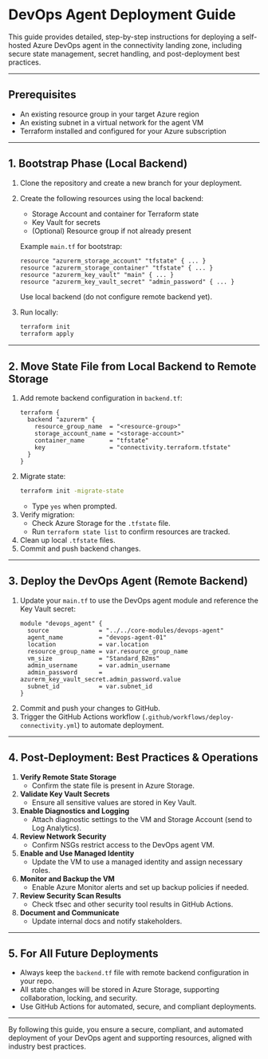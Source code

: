 # DevOps Agent Deployment Guide

This guide provides detailed, step-by-step instructions for deploying a self-hosted Azure DevOps agent in the connectivity landing zone, including secure state management, secret handling, and post-deployment best practices.

---

## Prerequisites
- An existing resource group in your target Azure region
- An existing subnet in a virtual network for the agent VM
- Terraform installed and configured for your Azure subscription

---

## 1. Bootstrap Phase (Local Backend)
1. Clone the repository and create a new branch for your deployment.
2. Create the following resources using the local backend:
   - Storage Account and container for Terraform state
   - Key Vault for secrets
   - (Optional) Resource group if not already present

   Example `main.tf` for bootstrap:
   ```hcl
   resource "azurerm_storage_account" "tfstate" { ... }
   resource "azurerm_storage_container" "tfstate" { ... }
   resource "azurerm_key_vault" "main" { ... }
   resource "azurerm_key_vault_secret" "admin_password" { ... }
   ```
   Use local backend (do not configure remote backend yet).

3. Run locally:
   ```sh
   terraform init
   terraform apply
   ```

---

## 2. Move State File from Local Backend to Remote Storage
1. Add remote backend configuration in `backend.tf`:
   ```hcl
   terraform {
     backend "azurerm" {
       resource_group_name  = "<resource-group>"
       storage_account_name = "<storage-account>"
       container_name       = "tfstate"
       key                  = "connectivity.terraform.tfstate"
     }
   }
   ```
2. Migrate state:
   ```sh
   terraform init -migrate-state
   ```
   - Type `yes` when prompted.
3. Verify migration:
   - Check Azure Storage for the `.tfstate` file.
   - Run `terraform state list` to confirm resources are tracked.
4. Clean up local `.tfstate` files.
5. Commit and push backend changes.

---

## 3. Deploy the DevOps Agent (Remote Backend)
1. Update your `main.tf` to use the DevOps agent module and reference the Key Vault secret:
   ```hcl
   module "devops_agent" {
     source              = "../../core-modules/devops-agent"
     agent_name          = "devops-agent-01"
     location            = var.location
     resource_group_name = var.resource_group_name
     vm_size             = "Standard_B2ms"
     admin_username      = var.admin_username
     admin_password      = azurerm_key_vault_secret.admin_password.value
     subnet_id           = var.subnet_id
   }
   ```
2. Commit and push your changes to GitHub.
3. Trigger the GitHub Actions workflow (`.github/workflows/deploy-connectivity.yml`) to automate deployment.

---

## 4. Post-Deployment: Best Practices & Operations
1. **Verify Remote State Storage**
   - Confirm the state file is present in Azure Storage.
2. **Validate Key Vault Secrets**
   - Ensure all sensitive values are stored in Key Vault.
3. **Enable Diagnostics and Logging**
   - Attach diagnostic settings to the VM and Storage Account (send to Log Analytics).
4. **Review Network Security**
   - Confirm NSGs restrict access to the DevOps agent VM.
5. **Enable and Use Managed Identity**
   - Update the VM to use a managed identity and assign necessary roles.
6. **Monitor and Backup the VM**
   - Enable Azure Monitor alerts and set up backup policies if needed.
7. **Review Security Scan Results**
   - Check tfsec and other security tool results in GitHub Actions.
8. **Document and Communicate**
   - Update internal docs and notify stakeholders.

---

## 5. For All Future Deployments
- Always keep the `backend.tf` file with remote backend configuration in your repo.
- All state changes will be stored in Azure Storage, supporting collaboration, locking, and security.
- Use GitHub Actions for automated, secure, and compliant deployments.

---

By following this guide, you ensure a secure, compliant, and automated deployment of your DevOps agent and supporting resources, aligned with industry best practices.
